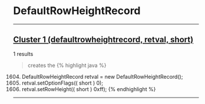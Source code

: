 # DefaultRowHeightRecord

***

## [Cluster 1 (defaultrowheightrecord, retval, short)](./1)
1 results
> creates the 
{% highlight java %}
1604. DefaultRowHeightRecord retval = new DefaultRowHeightRecord();
1606. retval.setOptionFlags(( short ) 0);
1607. retval.setRowHeight(( short ) 0xff);
{% endhighlight %}

***

